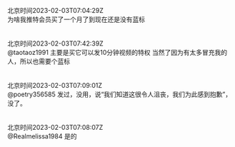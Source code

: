 北京时间2023-02-03T07:04:29Z<br>为啥我推特会员买了一个月了到现在还是没有蓝标<br><br><br>北京时间2023-02-03T07:42:39Z<br>@taotaoz1991 主要是买它可以发10分钟视频的特权
当然了因为有太多冒充我的人，所以也需要个蓝标<br><br><br>北京时间2023-02-03T07:09:01Z<br>@poetry356585 发过，没用，说“我们知道这很令人沮丧，我们为此感到抱歉”，没了。<br><br><br>北京时间2023-02-03T07:08:07Z<br>@Realmelissa1984 是的<br><br><br>